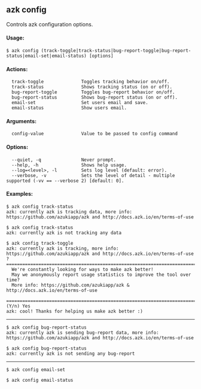 ## azk config

Controls azk configuration options.

#### Usage:

    $ azk config (track-toggle|track-status|bug-report-toggle|bug-report-status|email-set|email-status) [options]

#### Actions:

```
  track-toggle              Toggles tracking behavior on/off.
  track-status              Shows tracking status (on or off).
  bug-report-toggle         Toggles bug-report behavior on/off.
  bug-report-status         Shows bug-report status (on or off).
  email-set                 Set users email and save.
  email-status              Show users email.
```

#### Arguments:

```
  config-value              Value to be passed to config command
```

#### Options:

```
  --quiet, -q               Never prompt.
  --help, -h                Shows help usage.
  --log=<level>, -l         Sets log level (default: error).
  --verbose, -v             Sets the level of detail - multiple supported (-vv == --verbose 2) [default: 0].
```

#### Examples:

```
$ azk config track-status
azk: currently azk is tracking data, more info: https://github.com/azukiapp/azk and http://docs.azk.io/en/terms-of-use
```

```
$ azk config track-status
azk: currently azk is not tracking any data
```

```
$ azk config track-toggle
azk: currently azk is tracking, more info: https://github.com/azukiapp/azk and http://docs.azk.io/en/terms-of-use
? =========================================================================
  We're constantly looking for ways to make azk better!
  May we anonymously report usage statistics to improve the tool over time?
  More info: https://github.com/azukiapp/azk & http://docs.azk.io/en/terms-of-use
 =========================================================================
(Y/n) Yes
azk: cool! Thanks for helping us make azk better :)
```

----------

```
$ azk config bug-report-status
azk: currently azk is sending bug-report data, more info: https://github.com/azukiapp/azk and http://docs.azk.io/en/terms-of-use
```

```
$ azk config bug-report-status
azk: currently azk is not sending any bug-report
```

----------

```
$ azk config email-set
```

```
$ azk config email-status
```
